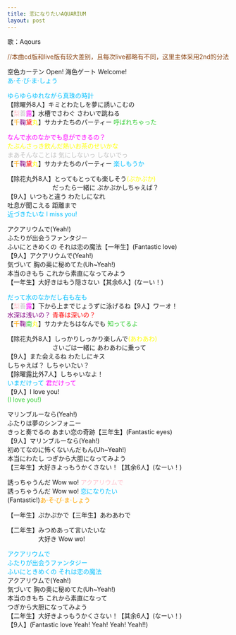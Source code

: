 ```yaml
---
title: 恋になりたいAQUARIUM
layout: post
---
```

歌：Aqours

<font color="saddlebrown">//本曲cd版和live版有较大差别，且每次live都略有不同，这里主体采用2nd的分法</font>

<p>空色カーテン Open! 海色ゲート Welcome!<br />
<font color="deepskyblue">あ·そ·び·ま·しょう</font></p>

<p><font color="deepskyblue">ゆらゆらゆれながら真珠の時計</font><br />
【除曜外8人】キミとわたしを夢に誘いこむの<br />
【<font color="pink">梨</font><font color="silver">善</font><font color="magenta">露</font>】水槽でさわぐ さわいで跳ねる<br />
【<font color="orange">千</font><font color="purple">鞠</font><font color="red">黛</font><font color="yellow">丸</font>】サカナたちのパーティー <font color="limegreen">呼ばれちゃった</font></p>

<p><font color="magenta">なんで水のなかでも息ができるの？</font><br />
<font color="yellow">たぶんさっき飲んだ熱いお茶のせいかな</font><br />
<font color="silver">まあそんなことは 気にしないっ しないでっ</font><br />
【<font color="orange">千</font><font color="purple">鞠</font><font color="red">黛</font><font color="yellow">丸</font>】サカナたちのパーティー <font color="deepskyblue">楽しもうか</font></p>

<p>【除花丸外8人】とってもとっても楽しそう<font color="yellow">(ぷかぷか)</font><br />
　　　　　　　  だったら一緒に ぷかぷかしちゃえば？<br />
【9人】いつもと違う わたしになれ<br />
吐息が聞こえる 距離まで<br />
<font color="deepskyblue">近づきたいな I miss you!</font></p>

<p>アクアリウムで(Yeah!)<br />
ふたりが出会うファンタジー<br />
ふいにときめくの それは恋の魔法【一年生】(Fantastic love)<br />
【9人】アクアリウムで(Yeah!)<br />
気づいて 胸の奥に秘めてた(Uh~Yeah!)<br />
本当のきもち これから素直になってみよう<br />
【一年生】大好きはもう隠さない【其余6人】(なーい！)</p>

<p><font color="deepskyblue">だって水のなかだし右も左も</font><br />
【<font color="pink">梨</font><font color="silver">善</font><font color="magenta">露</font>】下から上までじょうずに泳げるね【9人】ワーオ！<br />
<font color="purple">水深は浅いの？</font> <font color="red">青春は深いの？</font><br />
【<font color="orange">千</font><font color="purple">鞠</font><font color="limegreen">南</font><font color="yellow">丸</font>】サカナたちはなんでも <font color="limegreen">知ってるよ</font></p>

<p>【除花丸外8人】しっかりしっかり楽しんで<font color="yellow">(あわあわ)</font><br />
　　　　　　　  さいごは一緒に あわあわに乗って<br />
【9人】また会えるね わたしにキス<br />
しちゃえば？ しちゃいたい？<br />
【除曜露比外7人】しちゃいなよ！<br />
<font color="deepskyblue">いまだけって</font> <font color="magenta">君だけって</font><br />
【9人】I love you!<br />
<font color="limegreen">(I love you!)</font></p>

<p>マリンブルーなら(Yeah!)<br />
ふたりは夢のシンフォニー<br />
きっと奏でるの あまい恋の奇跡【三年生】(Fantastic eyes)<br />
【9人】マリンブルーなら(Yeah!)<br />
初めてなのに怖くないんだもん(Uh~Yeah!)<br />
本当にわたし つぎから大胆になってみよう<br />
【三年生】大好きよっもうかくさない！【其余6人】(なーい！)</p>

<p>誘っちゃうんだ Wow wo! <font color="pink">アクアリウムで</font><br />
誘っちゃうんだ Wow wo! <font color="deepskyblue">恋になりたい</font><br />
(Fantastic!)<font color="orange">あ·そ·び·ま·しょう</font></p>

<p>【一年生】ぷかぷかで【三年生】あわあわで</p>

<p>【二年生】みつめあって言いたいな<br />
　　　　　大好き Wow wo!</p>

<p><font color="deepskyblue">アクアリウムで<br />
ふたりが出会うファンタジー<br />
ふいにときめくの それは恋の魔法</font><br />
アクアリウムで(Yeah!)<br />
気づいて 胸の奥に秘めてた(Uh~Yeah!)<br />
本当のきもち これから素直になって<br />
つぎから大胆になってみよう<br />
【二年生】大好きよっもうかくさない！【其余6人】(なーい！)<br />
【9人】(Fantastic love Yeah! Yeah! Yeah! Yeah!!)</p>
